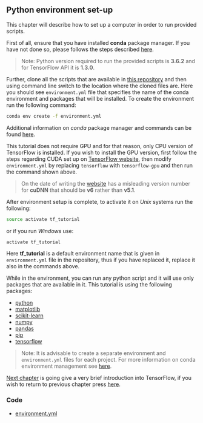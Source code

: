 ## Python environment set-up

This chapter will describe how to set up a computer in order to run provided scripts.

First of all, ensure that you have installed **conda** package manager. If you have not done so, please follows the steps described [here](https://conda.io/docs/user-guide/install/download.html).
> Note: Python version required to run the provided scripts is **3.6.2** and for TensorFlow API it is **1.3.0**.

Further, clone all the scripts that are available in [this repository](https://bitbucket.org/tomasbernotas/ml_in_tensorflow.git) and then using command line switch to the location where the cloned files are. Here you should see `environment.yml` file that specifies the name of the conda environment and packages that will be installed. To create the environment run the following command:

```bash
conda env create -f environment.yml
```

Additional information on *conda* package manager and commands can be found [here](https://conda.io/docs/).

This tutorial does not require GPU and for that reason, only CPU version of TensorFlow is installed. If you wish to install the GPU version, first follow the steps regarding CUDA set up on [TensorFlow website](https://www.tensorflow.org/install/), then modify `environment.yml` by replacing `tensorflow` with `tensorflow-gpu` and then run the command shown above.
> On the date of writing the [website](https://www.tensorflow.org/install/) has a misleading version number for **cuDNN** that should be **v6** rather than **v5.1**.

After environment setup is complete, to activate it on *Unix* systems run the following:

```bash
source activate tf_tutorial
```

or if you run *Windows* use:

```bash
activate tf_tutorial
```

Here **tf_tutorial** is a default environment name that is given in `environment.yml` file in the repository, thus if you have replaced it, replace it also in the commands above.

While in the environment, you can run any python script and it will use only packages that are available in it. This tutorial is using the following packages:

+ [python](https://www.python.org/)
+ [matplotlib](https://matplotlib.org/)
+ [scikit-learn](http://scikit-learn.org/stable/)
+ [numpy](http://www.numpy.org/)
+ [pandas](http://pandas.pydata.org/)
+ [pip](https://pip.pypa.io/en/stable/)
+ [tensorflow](https://www.tensorflow.org/)

> Note:  It is advisable to create a separate environment and `environment.yml` files for each project. For more information on conda environment management see [here](https://conda.io/docs/commands.html#conda-environment-commands).

[Next chapter](chapter2.md)  is going give a very brief introduction into TensorFlow, if you wish to return to previous chapter press [here](../README.md).

### Code

+ [environment.yml](../scripts/environment.yml)

